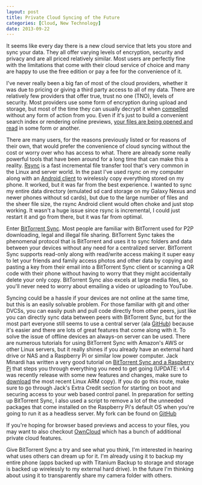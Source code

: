 ```yaml
---
layout: post
title: Private Cloud Syncing of the Future
categories: [Cloud, New Technology]
date: 2013-09-22
---
```

It seems like every day there is a new cloud service that lets you store and sync
your data. They all offer varying levels of encryption, security and privacy and are
all priced relatively similar. Most users are perfectly fine with the limitations that
come with their cloud service of choice and many are happy to use the free edition or
pay a fee for the convenience of it.

I've never really been a big fan of most of the cloud providers, whether it was due to pricing
or giving a third party access to all of my data. There are relatively few providers that offer
true, trust no one (TNO), levels of security. Most providers use some form of encryption during upload
and storage, but most of the time they can usually decrypt it when
[compelled](http://readwrite.com/2011/04/20/how-to-keep-dropbox-employees) without any form of
action from you. Even if it's just to build a convenient search index or rendering online
previews, [your files are being opened and read](http://www.wncinfosec.com/dropbox-opening-my-docs/)
in some form or another.

There are many users, for the reasons previously listed or for reasons of their own, that would prefer
the convenience of cloud syncing without the cost or worry over who has access to what. There are already some
really powerful tools that have been around for a long time that can make this a reality. [Rsync](http://rsync.samba.org/)
is a fast incremental file transfer tool that's very common in the Linux and server world. In the past I've used
rsync on my computer along with an [Android client](https://play.google.com/store/apps/details?id=eu.kowalczuk.rsync4android) to
wirelessly copy everything stored on my phone. It worked, but it was far from the best experience. I wanted to sync my entire
data directory (emulated sd card storage on my Galaxy Nexus and newer phones without sd cards), but due to the large number of files
and the sheer file size, the rsync Android client would often choke and just stop working. It wasn't a huge issue since rsync is incremental,
I could just restart it and go from there, but it was far from optimal.

Enter [BitTorrent Sync](http://labs.bittorrent.com/experiments/sync.html). Most people are familiar with BitTorrent
used for P2P downloading, legal and illegal file sharing. BitTorrent Sync takes the phenomenal protocol that is BitTorrent
and uses it to sync folders and data between your devices without any need for a centralized server. BitTorrent Sync
supports read-only along with read/write access making it super easy to let your friends and family
access photos and other data by copying and pasting a key from their email into a BitTorrent Sync client
or scanning a QR code with their phone without having to worry that they might accidentally delete your only copy.
BitTorrent Sync also excels at large media files, so you'll never need to worry about emailing a video or uploading to YouTube.

Syncing could be a hassle if your devices are not online at the same time, but this is an easily solvable problem.
For those familiar with git and other DVCSs, you can easily push and pull code directly from other peers,
just like you can directly sync data between peers with BitTorrent Sync, but for the most part everyone
still seems to use a central server (ala [GitHub](https://github.com)) because it's easier
and there are lots of great features that come along with it. To solve the issue of offline devices
an always-on server can be used. There are numerous tutorials for using BitTorrent Sync with Amazon's
AWS or other Linux servers, but it really shines if you already have an external hard drive or NAS and a Raspberry Pi or
similar low power computer. Jack Minardi has written a very good tutorial on
[BitTorrent Sync and a Raspberry Pi](http://jack.minardi.org/raspberry_pi/replace-dropbox-with-bittorrent-sync-and-a-raspberry-pi/)
that steps you through everything you need to get going (UPDATE: v1.4 was recently release with some new features and changes, make sure to
[download](http://www.bittorrent.com/sync/download) the most recent Linux ARM copy). If you do go this route, make sure to go through
Jack's Extra Credit section for starting on boot and securing access to your web based control panel.
In preparation for setting up BitTorrent Sync, I also used a script to remove a lot of the unneeded packages
that come installed on the Raspberry Pi's default OS when you're going to run it as a headless server. My
fork can be found on [GitHub](https://github.com/lkorth/raspbian-mod)

If you're hoping for browser based previews and access to your files, you may want to also checkout [OwnCloud](http://owncloud.org/)
which has a bunch of additional private cloud features.

Give BitTorrent Sync a try and see what you think, I'm interested in hearing what uses others can dream up for it. I'm
already using it to backup my entire phone (apps backed up with Titanium Backup to storage and storage is backed up wirelessly to
my external hard drive). In the future I'm thinking about using it to transparently share my camera folder with others.
